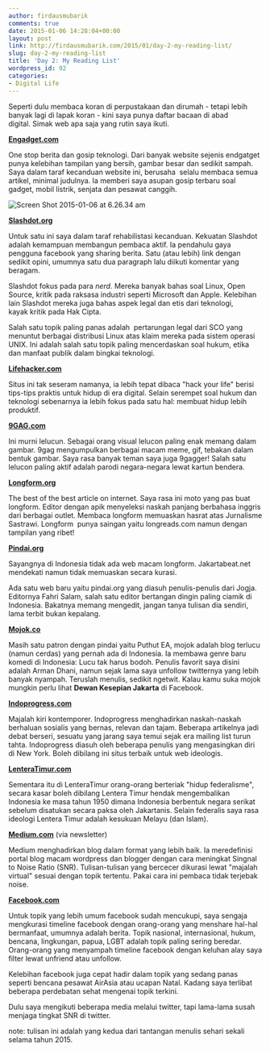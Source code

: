```yaml
---
author: firdausmubarik
comments: true
date: 2015-01-06 14:28:04+00:00
layout: post
link: http://firdausmubarik.com/2015/01/day-2-my-reading-list/
slug: day-2-my-reading-list
title: 'Day 2: My Reading List'
wordpress_id: 92
categories:
- Digital Life
---
```


Seperti dulu membaca koran di perpustakaan dan dirumah - tetapi lebih banyak lagi di lapak koran - kini saya punya daftar bacaan di abad digital. Simak web apa saja yang rutin saya ikuti.

[**Engadget.com**](http://engadget.com)

One stop berita dan gosip teknologi. Dari banyak website sejenis endgatget punya kelebihan tampilan yang bersih, gambar besar dan sedikit sampah. Saya dalam taraf kecanduan website ini, berusaha  selalu membaca semua artikel, minimal judulnya. Ia memberi saya asupan gosip terbaru soal gadget, mobil listrik, senjata dan pesawat canggih.

![Screen Shot 2015-01-06 at 6.26.34 am](http://firdausmubarik.com/wp-content/uploads/2015/01/Screen-Shot-2015-01-06-at-6.26.34-am-1024x1013.png)

[**Slashdot.org**](http://Slashdot.org)

Untuk satu ini saya dalam taraf rehabilistasi kecanduan. Kekuatan Slashdot adalah kemampuan membangun pembaca aktif. Ia pendahulu gaya pengguna facebook yang sharing berita. Satu (atau lebih) link dengan sedikit opini, umumnya satu dua paragraph lalu diikuti komentar yang beragam.

Slashdot fokus pada para _nerd._ Mereka banyak bahas soal Linux, Open Source, kritik pada raksasa industri seperti Microsoft dan Apple. Kelebihan lain Slashdot mereka juga bahas aspek legal dan etis dari teknologi, kayak kritik pada Hak Cipta.

Salah satu topik paling panas adalah  pertarungan legal dari SCO yang menuntut berbagai distribusi Linux atas klaim mereka pada sistem operasi UNIX. Ini adalah salah satu topik paling mencerdaskan soal hukum, etika dan manfaat publik dalam bingkai teknologi.

**[Lifehacker.com](http://Lifehacker.com)**

Situs ini tak seseram namanya, ia lebih tepat dibaca "hack your life" berisi tips-tips praktis untuk hidup di era digital. Selain serempet soal hukum dan teknologi sebenarnya ia lebih fokus pada satu hal: membuat hidup lebih produktif.

**[9GAG.com](http://9gag.com)**

Ini murni lelucun. Sebagai orang visual lelucon paling enak memang dalam gambar. 9gag mengumpulkan berbagai macam meme, gif, tebakan dalam bentuk gambar. Saya rasa banyak teman saya juga 9gagger! Salah satu lelucon paling aktif adalah parodi negara-negara lewat kartun bendera.

[**Longform.org**](http://Longform.org)

The best of the best article on internet. Saya rasa ini moto yang pas buat longform. Editor dengan apik menyeleksi naskah panjang berbahasa inggris dari berbagai outlet. Membaca longform memuaskan hasrat atas Jurnalisme Sastrawi. Longform  punya saingan yaitu longreads.com namun dengan tampilan yang ribet!

**[Pindai.org](http://pindai.org)**

Sayangnya di Indonesia tidak ada web macam longform. Jakartabeat.net mendekati namun tidak memuaskan secara kurasi.

Ada satu web baru yaitu pindai.org yang diasuh penulis-penulis dari Jogja. Editornya Fahri Salam, salah satu editor bertangan dingin paling ciamik di Indonesia. Bakatnya memang mengedit, jangan tanya tulisan dia sendiri, lama terbit bukan kepalang.

[**Mojok.co**](http://mojok.co)

Masih satu patron dengan pindai yaitu Puthut EA, mojok adalah blog terlucu (namun cerdas) yang pernah ada di Indonesia. Ia membawa genre baru komedi di Indonesia: Lucu tak harus bodoh. Penulis favorit saya disini adalah Arman Dhani, namun sejak lama saya unfollow twitternya yang lebih banyak nyampah. Teruslah menulis, sedikit ngetwit. Kalau kamu suka mojok mungkin perlu lihat **Dewan Kesepian Jakarta** di Facebook.

**[Indoprogress.com](http://indoprogress.com)**

Majalah kiri kontemporer. Indoprogress menghadirkan naskah-naskah berhaluan sosialis yang bernas, relevan dan tajam. Beberapa artikelnya jadi debat berseri, sesuatu yang jarang saya temui sejak era mailing list turun tahta. Indoprogress diasuh oleh beberapa penulis yang mengasingkan diri di New York. Boleh dibilang ini situs terbaik untuk web ideologis.

[**LenteraTimur.com**](http://lenteratimur.com)

Sementara itu di LenteraTimur orang-orang berteriak "hidup federalisme", secara kasar boleh dibilang Lentera Timur hendak mengembalikan Indonesia ke masa tahun 1950 dimana Indonesia berbentuk negara serikat sebelum disatukan secara paksa oleh Jakartanis. Selain federalis saya rasa ideologi Lentera Timur adalah kesukuan Melayu (dan Islam).

[**Medium.com**](http://medium.com) (via newsletter)

Medium menghadirkan blog dalam format yang lebih baik. Ia meredefinisi portal blog macam wordpress dan blogger dengan cara meningkat Singnal to Noise Ratio (SNR). Tulisan-tulisan yang bercecer dikurasi lewat "majalah virtual" sesuai dengan topik tertentu. Pakai cara ini pembaca tidak terjebak noise.

**[Facebook.com](http://facebook.com)**

Untuk topik yang lebih umum facebook sudah mencukupi, saya sengaja mengkurasi timeline facebook dengan orang-orang yang menshare hal-hal bermanfaat, umumnya adalah berita. Topik nasional, internasional, hukum, bencana, lingkungan, papua, LGBT adalah topik paling sering beredar. Orang-orang yang menyampah timeline facebook dengan keluhan alay saya filter lewat unfriend atau unfollow.

Kelebihan facebook juga cepat hadir dalam topik yang sedang panas seperti bencana pesawat AirAsia atau ucapan Natal. Kadang saya terlibat beberapa perdebatan sehat mengenai topik terkini.

Dulu saya mengikuti beberapa media melalui twitter, tapi lama-lama susah menjaga tingkat SNR di twitter.



note: tulisan ini adalah yang kedua dari tantangan menulis sehari sekali selama tahun 2015.


